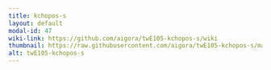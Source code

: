 ```yaml
---
title: kchopos-s
layout: default
modal-id: 47
wiki-link: https://github.com/aigora/twE105-kchopos-s/wiki
thumbnail: https://raw.githubusercontent.com/aigora/twE105-kchopos-s/master/LOGO.PNG
alt: twE105-kchopos-s
---
```

